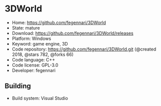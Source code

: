# 3DWorld

- Home: https://github.com/fegennari/3DWorld
- State: mature
- Download: https://github.com/fegennari/3DWorld/releases
- Platform: Windows
- Keyword: game engine, 3D
- Code repository: https://github.com/fegennari/3DWorld.git (@created 2018, @stars 782, @forks 66)
- Code language: C++
- Code license: GPL-3.0
- Developer: fegennari

## Building

- Build system: Visual Studio
